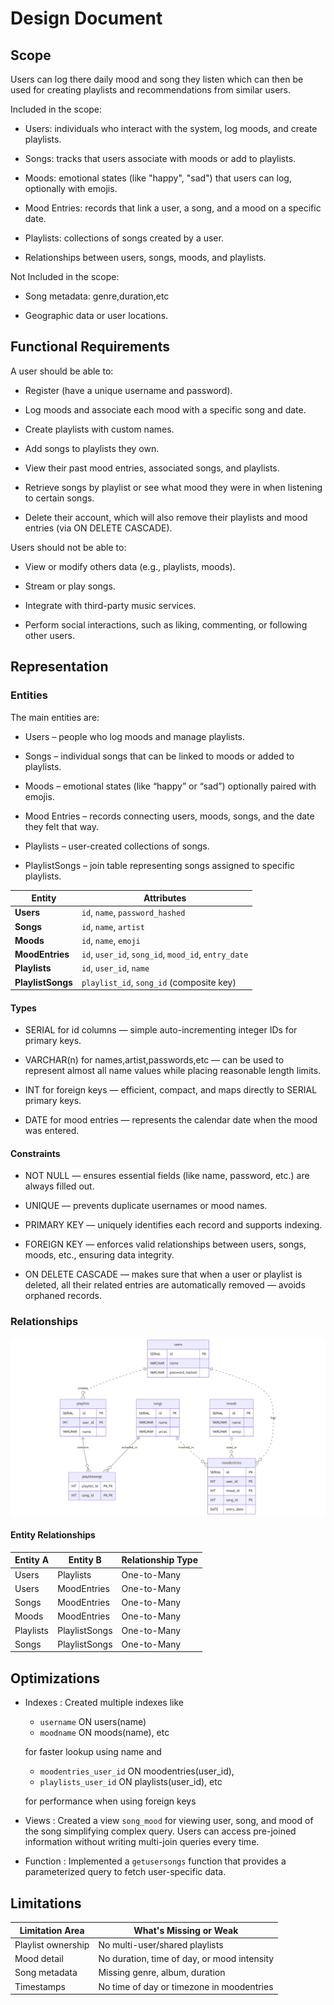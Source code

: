 # Design Document

## Scope

Users can log there daily mood and song they listen which can then be used for creating playlists and recommendations from similar users.

Included in the scope:

- Users: individuals who interact with the system, log moods, and create playlists.

- Songs: tracks that users associate with moods or add to playlists.

- Moods: emotional states (like "happy", "sad") that users can log, optionally with emojis.

- Mood Entries: records that link a user, a song, and a mood on a specific date.

- Playlists: collections of songs created by a user.

- Relationships between users, songs, moods, and playlists.
    
Not Included in the scope:

- Song metadata: genre,duration,etc

- Geographic data or user locations.

## Functional Requirements

A user should be able to:

- Register (have a unique username and password).

- Log moods and associate each mood with a specific song and date.

- Create playlists with custom names.

- Add songs to playlists they own.

- View their past mood entries, associated songs, and playlists.

- Retrieve songs by playlist or see what mood they were in when listening to certain songs.

- Delete their account, which will also remove their playlists and mood entries (via ON DELETE CASCADE).

Users should not be able to:

- View or modify others data (e.g., playlists, moods).

- Stream or play songs.

- Integrate with third-party music services.

- Perform social interactions, such as liking, commenting, or following other users.


## Representation

### Entities

The main entities are:

- Users – people who log moods and manage playlists.

- Songs – individual songs that can be linked to moods or added to playlists.

- Moods – emotional states (like “happy” or “sad”) optionally paired with emojis.

- Mood Entries – records connecting users, moods, songs, and the date they felt that way.

- Playlists – user-created collections of songs.

- PlaylistSongs – join table representing songs assigned to specific playlists.


| Entity            | Attributes                                          |
| ----------------- | --------------------------------------------------- |
| **Users**         | `id`, `name`, `password_hashed`                     |
| **Songs**         | `id`, `name`, `artist`                              |
| **Moods**         | `id`, `name`, `emoji`                               |
| **MoodEntries**   | `id`, `user_id`, `song_id`, `mood_id`, `entry_date` |
| **Playlists**     | `id`, `user_id`, `name`                             |
| **PlaylistSongs** | `playlist_id`, `song_id` (composite key)            |

#### Types

- SERIAL for id columns — simple auto-incrementing integer IDs for primary keys.

- VARCHAR(n) for names,artist,passwords,etc — can be used to represent almost all name values while placing reasonable length limits.

- INT for foreign keys — efficient, compact, and maps directly to SERIAL primary keys.

- DATE for mood entries — represents the calendar date when the mood was entered.

#### Constraints

- NOT NULL — ensures essential fields (like name, password, etc.) are always filled out.

- UNIQUE — prevents duplicate usernames or mood names.

- PRIMARY KEY — uniquely identifies each record and supports indexing.

- FOREIGN KEY — enforces valid relationships between users, songs, moods, etc., ensuring data integrity.

- ON DELETE CASCADE — makes sure that when a user or playlist is deleted, all their related entries are automatically removed — avoids orphaned records.

### Relationships
![ERDiagram](erdiagram.png)

#### Entity Relationships
| Entity A          | Entity B      | Relationship Type |
| ----------------- | ------------- | ----------------- |
| Users             | Playlists     | One-to-Many       |
| Users             | MoodEntries   | One-to-Many       | 
| Songs             | MoodEntries   | One-to-Many       |
| Moods             | MoodEntries   | One-to-Many       | 
| Playlists         | PlaylistSongs | One-to-Many       |
| Songs             | PlaylistSongs | One-to-Many       |

## Optimizations

- Indexes : Created multiple indexes like 
    - `username` ON users(name)
    - `moodname` ON moods(name), etc

  for faster lookup using name and 
    - `moodentries_user_id` ON moodentries(user_id),
    - `playlists_user_id` ON playlists(user_id), etc

  for performance when using foreign keys
- Views : Created a view `song_mood` for viewing user, song, and mood of the song simplifying complex query. Users can access pre-joined information without writing multi-join queries every time.

- Function : Implemented a `getusersongs` function that provides a parameterized query to fetch user-specific data.


## Limitations

| Limitation Area          | What's Missing or Weak                      |
| ------------------------ | ------------------------------------------- |
| Playlist ownership       | No multi-user/shared playlists              |
| Mood detail              | No duration, time of day, or mood intensity |
| Song metadata            | Missing genre, album, duration              |
| Timestamps               | No time of day or timezone in moodentries   |

